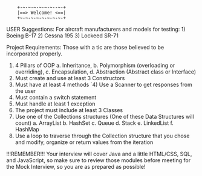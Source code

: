         +-~-~-~-~-~-~--~-+
        |==> Welcome! <==|
        +~-~-~-~-~-~-~-~-+


USER Suggestions: 
    For aircraft manufacturers and models for testing:
        1) Boeing B-17
        2) Cessna 195
        3) Lockeed SR-71



Project Requirements:
    Those with a tic are those believed to be incorporated properly.

 1) 4 Pillars of OOP
    a. Inheritance,
    b. Polymorphism (overloading or overriding), 
    c. Encapsulation, 
    d. Abstraction (Abstract class or Interface)
 2) Must create and use at least 3 Constructors
 3) Must have at least 4 methods
`4) Use a Scanner to get responses from the user
 5) Must contain a switch statement
 6) Must handle at least 1 exception
 7) The project must include at least 3 Classes
 8) Use one of the Collections structures (One of these Data Structures will count)
    a. ArrayList
    b. HashSet
    c. Queue
    d. Stack
    e. LinkedList
    f. HashMap 
 9) Use a loop to traverse through the Collection structure that you chose and modify, 
    organize or return values from the iteration

!!!REMEMBER!!!
    Your interview will cover Java and a little HTML/CSS, SQL, and JavaScript, so make sure to review those modules before meeting for the Mock Interview, so you are as prepared as possible!